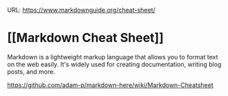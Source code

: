 
URL: https://www.markdownguide.org/cheat-sheet/

# [[Markdown Cheat Sheet]]

Markdown is a lightweight markup language that allows you to format text on the web easily. It's widely used for creating documentation, writing blog posts, and more.

https://github.com/adam-p/markdown-here/wiki/Markdown-Cheatsheet